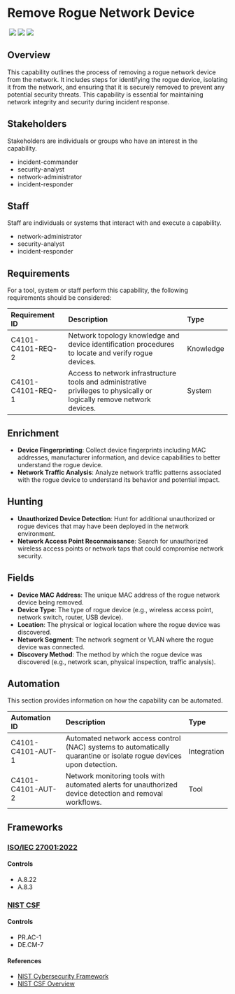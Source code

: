 # Remove Rogue Network Device
&nbsp;![](https://img.shields.io/badge/ID-C4101-blue)&nbsp;![](https://img.shields.io/badge/Phase-Eradication_%28P0004%29-blue)&nbsp;![](https://img.shields.io/badge/Category-Network-blue)
## Overview
This capability outlines the process of removing a rogue network device from the network. It includes steps for identifying the rogue device, isolating it from the network, and ensuring that it is securely removed to prevent any potential security threats. This capability is essential for maintaining network integrity and security during incident response.

## Stakeholders
Stakeholders are individuals or groups who have an interest in the capability.

- incident-commander
- security-analyst
- network-administrator
- incident-responder

## Staff
Staff are individuals or systems that interact with and execute a capability.

- network-administrator
- security-analyst
- incident-responder

## Requirements
For a tool, system or staff perform this capability, the following requirements should be considered:

| Requirement ID | Description | Type |
| :--- | :--- | :--- |
| C4101-C4101-REQ-2 | Network topology knowledge and device identification procedures to locate and verify rogue devices. | Knowledge|
| C4101-C4101-REQ-1 | Access to network infrastructure tools and administrative privileges to physically or logically remove network devices. | System|

## Enrichment
- **Device Fingerprinting**: Collect device fingerprints including MAC addresses, manufacturer information, and device capabilities to better understand the rogue device.
- **Network Traffic Analysis**: Analyze network traffic patterns associated with the rogue device to understand its behavior and potential impact.

## Hunting
- **Unauthorized Device Detection**: Hunt for additional unauthorized or rogue devices that may have been deployed in the network environment.
- **Network Access Point Reconnaissance**: Search for unauthorized wireless access points or network taps that could compromise network security.

## Fields
- **Device MAC Address**: The unique MAC address of the rogue network device being removed.
- **Device Type**: The type of rogue device (e.g., wireless access point, network switch, router, USB device).
- **Location**: The physical or logical location where the rogue device was discovered.
- **Network Segment**: The network segment or VLAN where the rogue device was connected.
- **Discovery Method**: The method by which the rogue device was discovered (e.g., network scan, physical inspection, traffic analysis).

## Automation
This section provides information on how the capability can be automated.

| Automation ID | Description | Type |
| :--- | :--- | :--- |
| C4101-C4101-AUT-1 | Automated network access control (NAC) systems to automatically quarantine or isolate rogue devices upon detection. | Integration |
| C4101-C4101-AUT-2 | Network monitoring tools with automated alerts for unauthorized device detection and removal workflows. | Tool |

## Frameworks
### [ISO/IEC 27001:2022](../frameworks/F0002.md)

#### Controls

- A.8.22 
- A.8.3 

### [NIST CSF](../frameworks/F0003.md)

#### Controls

- PR.AC-1 
- DE.CM-7 

#### References

- [NIST Cybersecurity Framework](https://www.nist.gov/cyberframework)
- [NIST CSF Overview](https://www.nist.gov/cyberframework/overview)